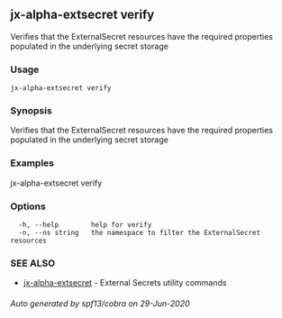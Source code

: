 ## jx-alpha-extsecret verify

Verifies that the ExternalSecret resources have the required properties populated in the underlying secret storage

### Usage

```
jx-alpha-extsecret verify
```

### Synopsis

Verifies that the ExternalSecret resources have the required properties populated in the underlying secret storage

### Examples

  jx-alpha-extsecret verify

### Options

```
  -h, --help        help for verify
  -n, --ns string   the namespace to filter the ExternalSecret resources
```

### SEE ALSO

* [jx-alpha-extsecret](jx-alpha-extsecret.md)	 - External Secrets utility commands

###### Auto generated by spf13/cobra on 29-Jun-2020
